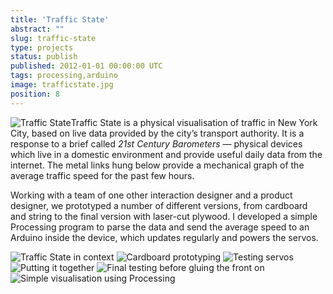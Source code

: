 ```yaml
---
title: 'Traffic State'
abstract: ""
slug: traffic-state
type: projects
status: publish
published: 2012-01-01 00:00:00 UTC
tags: processing,arduino
image: trafficstate.jpg
position: 8
---
```


![Traffic State](https://farm9.staticflickr.com/8376/8597130439_938c282dc2_b.jpg)Traffic State is a physical visualisation of traffic in New York City,
based on live data provided by the city’s transport authority. It is a
response to a brief called *21st Century Barometers* — physical devices
which live in a domestic environment and provide useful daily data from
the internet. The metal links hung below provide a mechanical graph of
the average traffic speed for the past few hours.

Working with a team of one other interaction designer and a product
designer, we prototyped a number of different versions, from cardboard
and string to the final version with laser-cut plywood. I developed a
simple Processing program to parse the data and send the average speed
to an Arduino inside the device, which updates regularly and powers the
servos.

![Traffic State in context](https://farm9.staticflickr.com/8085/8598234040_dec1720907_b.jpg) ![Cardboard prototyping](https://farm9.staticflickr.com/8527/8597130509_ff16271975_b.jpg) ![Testing servos](https://farm9.staticflickr.com/8229/8598234062_9e3fc999be_b.jpg) ![Putting it together](https://farm9.staticflickr.com/8249/8597130485_5cf5be7889_b.jpg) ![Final testing before gluing the front on](https://farm9.staticflickr.com/8093/8598234052_a8bb54dfbd_b.jpg) ![Simple visualisation using Processing](https://farm9.staticflickr.com/8044/8145875639_4f28caa30e_b.jpg)
